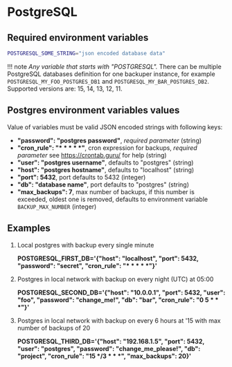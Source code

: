 # PostgreSQL

## Required environment variables



```bash
POSTGRESQL_SOME_STRING="json encoded database data"
```

!!! note
    *Any variable that starts with "POSTGRESQL".* There can be multiple PostgreSQL databases definition for one backuper instance, for example `POSTGRESQL_MY_FOO_POSTGRES_DB1` and `POSTGRESQL_MY_BAR_POSTGRES_DB2`. Supported versions are: 15, 14, 13, 12, 11.


## Postgres environment variables values

Value of variables must be valid JSON encoded strings with following keys:

- **"password": "postgres password"**, *required parameter* (string)
- **"cron_rule": "\* \* \* \* \*"**, cron expression for backups, *required parameter* see https://crontab.guru/ for help (string)
- **"user": "postgres username"**, defaults to "postgres" (string)
- **"host": "postgres hostname"**, defaults to "localhost" (string)
- **"port": 5432**, port defaults to 5432 (integer)
- **"db": "database name"**, port defaults to "postgres" (string)
- **"max_backups": 7**, max number of backups, if this number is exceeded, oldest one is removed, defaults to environment variable `BACKUP_MAX_NUMBER` (integer)



## Examples

1. Local postgres with backup every single minute

    **POSTGRESQL_FIRST_DB='{"host": "localhost", "port": 5432, "password": "secret", "cron_rule": "\* \* \* \* \*"}'**

2. Postgres in local network with backup on every night (UTC) at 05:00

    **POSTGRESQL_SECOND_DB='{"host": "10.0.0.1", "port": 5432, "user": "foo", "password": "change_me!", "db": "bar", "cron_rule": "0 5 \* \* \*"}'**

3. Postgres in local network with backup on every 6 hours at '15 with max number of backups of 20

    **POSTGRESQL_THIRD_DB='{"host": "192.168.1.5", "port": 5432, "user": "postgres", "password": "change_me_please!", "db": "project", "cron_rule": "15 \*/3 \* \* \*", "max_backups": 20}'**

<br>
<br>